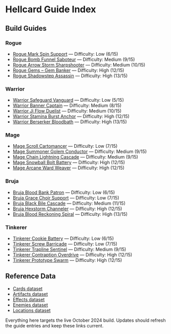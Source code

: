 # Hellcard Guide Index

## Build Guides

### Rogue
- [Rogue Mark Spin Support](Rogue/MarkSpin.md) — Difficulty: Low (6/15)
- [Rogue Bomb Funnel Saboteur](Rogue/BombFunnel.md) — Difficulty: Medium (9/15)
- [Rogue Arrow Storm Sharpshooter](Rogue/ArrowStorm.md) — Difficulty: Medium (10/15)
- [Rogue Gems – Gem Banker](Rogue/GemsBuild.md) — Difficulty: High (12/15)
- [Rogue Shadowstep Assassin](Rogue/ShadowstepAssassin.md) — Difficulty: High (13/15)

### Warrior
- [Warrior Safeguard Vanguard](Warrior/ShieldSafeguard.md) — Difficulty: Low (5/15)
- [Warrior Banner Captain](Warrior/BannerCaptain.md) — Difficulty: Medium (8/15)
- [Warrior Ji Flow Duelist](Warrior/JiFlow.md) — Difficulty: Medium (10/15)
- [Warrior Stamina Burst Anchor](Warrior/StaminaBurst.md) — Difficulty: High (12/15)
- [Warrior Berserker Bloodbath](Warrior/BerserkerBloodbath.md) — Difficulty: High (13/15)

### Mage
- [Mage Scroll Cartomancer](Mage/ScrollCartomancer.md) — Difficulty: Low (7/15)
- [Mage Summoner Golem Conductor](Mage/SummonerGolem.md) — Difficulty: Medium (9/15)
- [Mage Chain Lightning Cascade](Mage/ChainLightning.md) — Difficulty: Medium (9/15)
- [Mage Snowball Bolt Battery](Mage/SnowballBolt.md) — Difficulty: High (12/15)
- [Mage Arcane Ward Weaver](Mage/ArcaneWardWeaver.md) — Difficulty: High (12/15)

### Bruja
- [Bruja Blood Bank Patron](Bruja/BloodBankPatron.md) — Difficulty: Low (6/15)
- [Bruja Grace Choir Support](Bruja/GraceChoir.md) — Difficulty: Low (7/15)
- [Bruja Black Bile Cascade](Bruja/BlackBileCascade.md) — Difficulty: Medium (11/15)
- [Bruja Hexstorm Channeler](Bruja/HexstormChannel.md) — Difficulty: High (12/15)
- [Bruja Blood Reckoning Spiral](Bruja/BloodReckoning.md) — Difficulty: High (13/15)

### Tinkerer
- [Tinkerer Cookie Battery](Tinkerer/CookieBattery.md) — Difficulty: Low (6/15)
- [Tinkerer Screw Barricade](Tinkerer/ScrewBarricade.md) — Difficulty: Low (7/15)
- [Tinkerer Trapline Sentinel](Tinkerer/TraplineSentinel.md) — Difficulty: Medium (9/15)
- [Tinkerer Contraption Overdrive](Tinkerer/ContraptionOverdrive.md) — Difficulty: High (12/15)
- [Tinkerer Prototype Swarm](Tinkerer/PrototypeSwarm.md) — Difficulty: High (12/15)

## Reference Data
- [Cards dataset](data/cards.json)
- [Artifacts dataset](data/artifacts.json)
- [Effects dataset](data/effects.json)
- [Enemies dataset](data/enemies.json)
- [Locations dataset](data/locations.json)

Everything here targets the live October 2024 build. Updates should refresh the guide entries and keep these links current.
